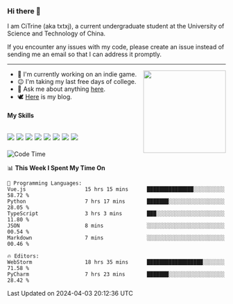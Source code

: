 ### Hi there 👋

I am CiTrine (aka txtxj), a current undergraduate student at the University of Science and Technology of China.

If you encounter any issues with my code, please create an issue instead of sending me an email so that I can address it promptly.

---

<img align="right" height="190" src="http://github-profile-summary-cards.vercel.app/api/cards/stats?username=txtxj&theme=vue">

- 🌱 I'm currently working on an indie game.
- 😉 I'm taking my last free days of college.
- 💬 Ask me about anything [here](https://github.com/txtxj/txtxj/issues).
- 🕊️ [Here](https://txtxj.top) is my blog.

#### My Skills

![](https://img.shields.io/badge/Unity-000000?logo=unity&logoColor=fff)
![](https://img.shields.io/badge/C%23-239120?logo=csharp&logoColor=fff)
![](https://img.shields.io/badge/Python-3e74a2?logo=python&logoColor=fff)
![](https://img.shields.io/badge/C++-65318e?logo=cplusplus&logoColor=fff)
![](https://img.shields.io/badge/C-5654a2?logo=c&logoColor=fff)
![](https://img.shields.io/badge/Vue-4FC08D?logo=vuedotjs&logoColor=fff)
![](https://img.shields.io/badge/Blender-f5792a?logo=blender&logoColor=fff)
![](https://img.shields.io/badge/MS%20SQL-cc2927?logo=microsoftsqlserver&logoColor=fff)
---

<!--START_SECTION:waka-->
![Code Time](http://img.shields.io/badge/Code%20Time-1%2C749%20hrs%2023%20mins-blue)

📊 **This Week I Spent My Time On** 

```text
💬 Programming Languages: 
Vue.js                   15 hrs 15 mins      ███████████████░░░░░░░░░░   58.72 % 
Python                   7 hrs 17 mins       ███████░░░░░░░░░░░░░░░░░░   28.05 % 
TypeScript               3 hrs 3 mins        ███░░░░░░░░░░░░░░░░░░░░░░   11.80 % 
JSON                     8 mins              ░░░░░░░░░░░░░░░░░░░░░░░░░   00.54 % 
Markdown                 7 mins              ░░░░░░░░░░░░░░░░░░░░░░░░░   00.46 % 

🔥 Editors: 
WebStorm                 18 hrs 35 mins      ██████████████████░░░░░░░   71.58 % 
PyCharm                  7 hrs 23 mins       ███████░░░░░░░░░░░░░░░░░░   28.42 % 
```


 Last Updated on 2024-04-03 20:12:36 UTC
<!--END_SECTION:waka-->
